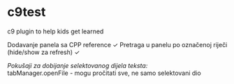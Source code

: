 # c9test
c9 plugin to help kids get learned

Dodavanje panela sa CPP reference ✓
Pretraga u panelu po označenoj riječi (hide/show za refresh) ✓

*Pokušaji za dobijanje selektovanog dijela teksta:* </br>
tabManager.openFile - mogu pročitati sve, ne samo selektovani dio


